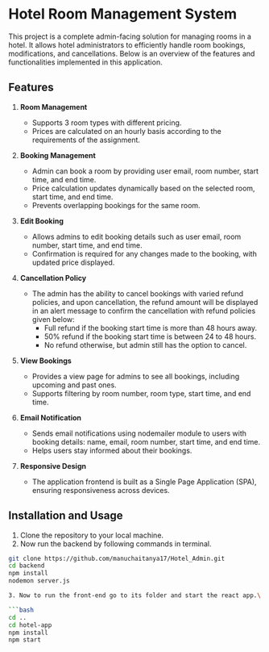 # Hotel Room Management System

This project is a complete admin-facing solution for managing rooms in a hotel. It allows hotel administrators to efficiently handle room bookings, modifications, and cancellations. Below is an overview of the features and functionalities implemented in this application.

## Features

1. **Room Management**
   - Supports 3 room types with different pricing.
   - Prices are calculated on an hourly basis according to the requirements of the assignment.

2. **Booking Management**
   - Admin can book a room by providing user email, room number, start time, and end time.
   - Price calculation updates dynamically based on the selected room, start time, and end time.
   - Prevents overlapping bookings for the same room.

3. **Edit Booking**
   - Allows admins to edit booking details such as user email, room number, start time, and end time.
   - Confirmation is required for any changes made to the booking, with updated price displayed.

4. **Cancellation Policy**
   - The admin has the ability to cancel bookings with varied refund policies, and upon cancellation, the refund amount will be displayed in an alert message to confirm the cancellation with refund policies given below:
     - Full refund if the booking start time is more than 48 hours away.
     - 50% refund if the booking start time is between 24 to 48 hours.
     - No refund otherwise, but admin still has the option to cancel.

5. **View Bookings**
   - Provides a view page for admins to see all bookings, including upcoming and past ones.
   - Supports filtering by room number, room type, start time, and end time.

6. **Email Notification**
   - Sends email notifications using nodemailer module to users with booking details: name, email, room number, start time, and end time.
   - Helps users stay informed about their bookings.

7. **Responsive Design**
   - The application frontend is built as a Single Page Application (SPA), ensuring responsiveness across devices.

## Installation and Usage

1. Clone the repository to your local machine.
2. Now run the backend by following commands in terminal.

```bash
git clone https://github.com/manuchaitanya17/Hotel_Admin.git
cd backend
npm install
nodemon server.js

3. Now to run the front-end go to its folder and start the react app.\

```bash
cd ..
cd hotel-app
npm install
npm start



